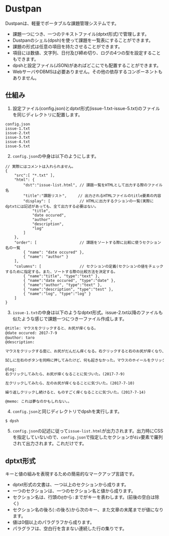 # Dustpan

Dustpanは、軽量でポータブルな課題管理システムです。

* 課題一つにつき、一つのテキストファイル(dptxt形式)で管理します。
* Dustpanのシェル(dpsh)を使って課題を一覧表にすることができます。
* 課題の形式は任意の項目を持たさせることができます。
* 項目には数値、文字列、日付及び締め切り、ログの4つの型を設定することもできます。
* dpshと設定ファイル(JSON)があればどこにでも配置することができます。
* WebサーバやDBMSは必要ありません。その他の依存するコンポーネントもありません。

## 仕組み

1. 設定ファイル(config.json)とdptxt形式(issue-1.txt-issue-5.txt)のファイルを同じディレクトリに配置します。

```ディレクトリ配置
config.json
issue-1.txt
issue-2.txt
issue-3.txt
issue-4.txt
issue-5.txt
```

2. `config.json`の中身は以下のようにします。

```jsonc
// 実際にはコメントは入れられません。
{
	"src":[ "*.txt" ],
	"html": {
		"dst":"issue-list.html", // 課題一覧をHTMLとして出力する際のファイル名
		"title":"課題リスト",     // 出力されるHTMLファイルのtitle要素の内容
		"display": [             // HTMLに出力するクションの一覧(実際にdptxtには記述があっても、全て出力する必要はない。
			"title",
			"date occured",
			"author",
			"description",
			"log"
		]
	},
	"order": [                   // 課題をソートする際に比較に使うセクション名の一覧
		{ "name": "date occured" },
		{ "name": "author" }
	],
	"columns": [                 // セクションの定義(セクションの値をチェックするために指定する。また、ソートする際の比較方法を決定する。
		{ "name":"title", "type":"text" },
		{ "name":"date occured", "type":"date" },
		{ "name":"author", "type":"text" },
		{ "name":"description", "type":"test" },
		{ "name":"log", "type":"log" }
   	]
}
```

3. `issue-1.txt`の中身は以下のようなdptxt形式。issue-2.txt以降のファイルも似たような感じで課題一つにつき一ファイル作成します。

```issue-1.txt
@title: マウスをクリックすると、お尻が痒くなる。
@date occured: 2017-7-9
@author: taro
@description: 

マウスをクリックする度に、お尻がだんだん痒くなる。右クリックすると右のお尻が痒くなり、左クリックすると左のお尻が痒くなる。

試しに左右のボタンを同時に押してみたけど、何も起きなかった。マウスのホイールをクリックしてみたけど、やっぱり何も起きなかった。

@log: 
右クリックしてみたら、お尻が痒くなることに気づいた。(2017-7-9)

左クリックしてみたら、左のお尻が痒くなることに気づいた。(2017-7-10)

繰り返しクリックし続けると、ものすごく痒くなることに気づいた。(2017-7-14)

@memo: これは夢なのかもしれない。。
```

4. `config.json`と同じディレクトリでdpshを実行します。

```
$ dpsh
```

5. `config.json`の記述に従って`issue-list.html`が出力されます。出力時にCSSを指定していないので、`config.json`で指定したセクションが`div`要素で羅列されて出力されます。これだけです。

## dptxt形式

キーと値の組みを表現するための簡易的なマークアップ言語です。

* dptxt形式の文書は、一つ以上のセクションから成ります。
* 一つのセクションは、一つのセクション名と値から成ります。
* セクション名は、行頭の`@`から`:`までがキーを表わします。(前後の空白は除く)
* セクション名の後ろ(`:`の後ろ)から次のキー、また文章の末尾までが値になります。
* 値は0個以上のパラグラフから成ります。
* パラグラフは、空白行を含まない連続した行の集りです。

